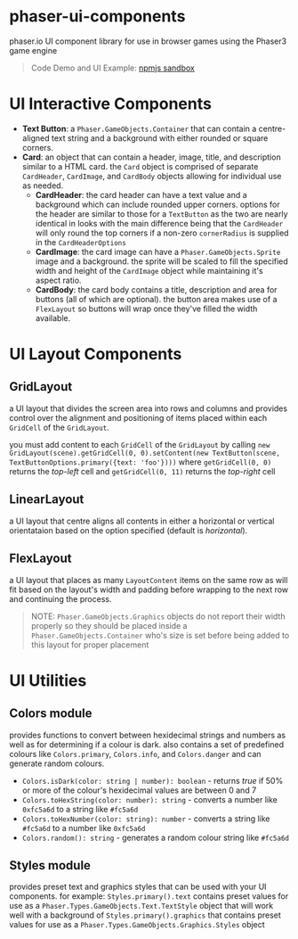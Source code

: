 # phaser-ui-components
phaser.io UI component library for use in browser games using the Phaser3 game engine

> Code Demo and UI Example: [npmjs sandbox](https://ihg0zm.csb.app)

# UI Interactive Components

- **Text Button**: a `Phaser.GameObjects.Container` that can contain a centre-aligned text string and a background with either rounded or square corners. 
- **Card**: an object that can contain a header, image, title, and description similar to a HTML card. the `Card` object is comprised of separate `CardHeader`, `CardImage`, and `CardBody` objects allowing for individual use as needed.
  - **CardHeader**: the card header can have a text value and a background which can include rounded upper corners. options for the header are similar to those for a `TextButton` as the two are nearly identical in looks with the main difference being that the `CardHeader` will only round the top corners if a non-zero `cornerRadius` is supplied in the `CardHeaderOptions`
  - **CardImage**: the card image can have a `Phaser.GameObjects.Sprite` image and a background. the sprite will be scaled to fill the specified width and height of the `CardImage` object while maintaining it's aspect ratio.
  - **CardBody**: the card body contains a title, description and area for buttons (all of which are optional). the button area makes use of a `FlexLayout` so buttons will wrap once they've filled the width available.

# UI Layout Components

## GridLayout
a UI layout that divides the screen area into rows and columns and provides control over the alignment and positioning of items placed within each `GridCell` of the `GridLayout`. 

you must add content to each `GridCell` of the `GridLayout` by calling `new GridLayout(scene).getGridCell(0, 0).setContent(new TextButton(scene, TextButtonOptions.primary({text: 'foo'})))` where `getGridCell(0, 0)` returns the _top-left_ cell and `getGridCell(0, 11)` returns the _top-right_ cell

## LinearLayout
a UI layout that centre aligns all contents in either a horizontal or vertical orientataion based on the option specified (default is _horizontal_). 

## FlexLayout
a UI layout that places as many `LayoutContent` items on the same row as will fit based on the layout's width and padding before wrapping to the next row and continuing the process. 

> NOTE: `Phaser.GameObjects.Graphics` objects do not report their width properly so they should be placed inside a `Phaser.GameObjects.Container` who's size is set before being added to this layout for proper placement

# UI Utilities

## Colors module
provides functions to convert between hexidecimal strings and numbers as well as for determining if a colour is dark. also contains a set of predefined colours like `Colors.primary`, `Colors.info`, and `Colors.danger` and can generate random colours.

- `Colors.isDark(color: string | number): boolean` - returns _true_ if 50% or more of the colour's hexidecimal values are between 0 and 7
- `Colors.toHexString(color: number): string` - converts a number like `0xfc5a6d` to a string like `#fc5a6d`
- `Colors.toHexNumber(color: string): number` - converts a string like `#fc5a6d` to a number like `0xfc5a6d`
- `Colors.random(): string` - generates a random colour string like `#fc5a6d`

## Styles module
provides preset text and graphics styles that can be used with your UI components. for example: `Styles.primary().text` contains preset values for use as a `Phaser.Types.GameObjects.Text.TextStyle` object that will work well with a background of `Styles.primary().graphics` that contains preset values for use as a `Phaser.Types.GameObjects.Graphics.Styles` object